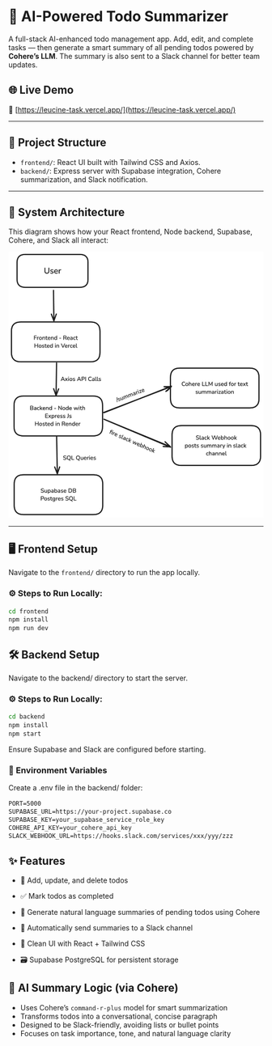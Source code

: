 # 🧠 AI-Powered Todo Summarizer

A full-stack AI-enhanced todo management app. Add, edit, and complete tasks — then generate a smart summary of all pending todos powered by **Cohere’s LLM**. The summary is also sent to a Slack channel for better team updates.

## 🌐 Live Demo

🔗 [https://leucine-task.vercel.app/](https://leucine-task.vercel.app/)

---

## 📂 Project Structure

- `frontend/`: React UI built with Tailwind CSS and Axios.
- `backend/`: Express server with Supabase integration, Cohere summarization, and Slack notification.

---

## 📐 System Architecture

This diagram shows how your React frontend, Node backend, Supabase, Cohere, and Slack all interact:

![System Architecture](./assets/Architecture-Design.jpeg)

---

## 🖥 Frontend Setup

Navigate to the `frontend/` directory to run the app locally.

### ⚙️ Steps to Run Locally:

```bash
cd frontend
npm install
npm run dev
```
## 🛠 Backend Setup
Navigate to the backend/ directory to start the server.

### ⚙️ Steps to Run Locally:
```bash
cd backend
npm install
npm start
```
Ensure Supabase and Slack are configured before starting.

### 🔑 Environment Variables
Create a .env file in the backend/ folder:

``` env
PORT=5000
SUPABASE_URL=https://your-project.supabase.co
SUPABASE_KEY=your_supabase_service_role_key
COHERE_API_KEY=your_cohere_api_key
SLACK_WEBHOOK_URL=https://hooks.slack.com/services/xxx/yyy/zzz
```
## ✨ Features
- 📝 Add, update, and delete todos

- ✅ Mark todos as completed

- 🧠 Generate natural language summaries of pending todos using Cohere

- 📩 Automatically send summaries to a Slack channel

- 💅 Clean UI with React + Tailwind CSS

- 🗃️ Supabase PostgreSQL for persistent storage

## 🤖 AI Summary Logic (via Cohere)

- Uses Cohere’s `command-r-plus` model for smart summarization  
- Transforms todos into a conversational, concise paragraph  
- Designed to be Slack-friendly, avoiding lists or bullet points  
- Focuses on task importance, tone, and natural language clarity  
